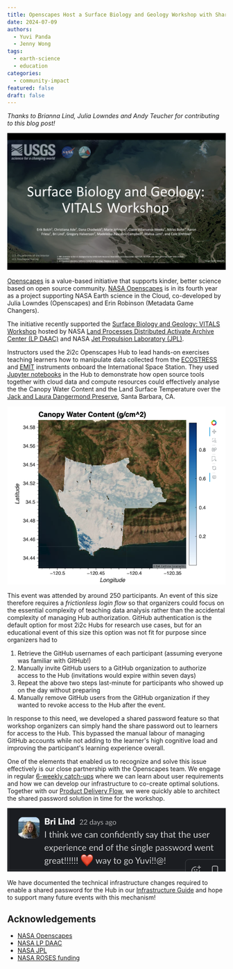 ```yaml
---
title: Openscapes Host a Surface Biology and Geology Workshop with Shared Password Feature
date: 2024-07-09
authors:
  - Yuvi Panda
  - Jenny Wong
tags:
  - earth-science
  - education
categories:
  - community-impact
featured: false
draft: false
---
```


*Thanks to Brianna Lind, Julia Lowndes and Andy Teucher for contributing to this blog post!* 

![Cover slide from the SBG Workshop](featured.png "Surface Biology and Geology: VITALS Workshop")

[Openscapes](https://openscapes.org) is a value-based initiative that supports kinder, better science based on open source community. [NASA Openscapes](https://nasa-openscapes.github.io) is in its fourth year as a project supporting NASA Earth science in the Cloud, co-developed by Julia Lowndes (Openscapes) and Erin Robinson (Metadata Game Changers).  

The initiative recently supported the [Surface Biology and Geology: VITALS Workshop](https://nasa.github.io/VITALS/) hosted by NASA [Land Processes Distributed Activate Archive Center (LP DAAC)](https://lpdaac.usgs.gov/) and NASA [Jet Propulsion Laboratory (JPL)](https://www.jpl.nasa.gov/).

Instructors used the 2i2c Openscapes Hub to lead hands-on exercises teaching learners how to manipulate data collected from the [ECOSTRESS](https://ecostress.jpl.nasa.gov/) and [EMIT](https://earth.jpl.nasa.gov/emit/) instruments onboard the International Space Station. They used [Jupyter notebooks](https://nasa.github.io/VITALS/python/01_Finding_Concurrent_Data.html) in the Hub to demonstrate how open source tools together with cloud data and compute resources could effectively analyse the the Canopy Water Content and the Land Surface Temperature over the [Jack and Laura Dangermond Preserve](https://www.dangermondpreserve.org/), Santa Barbara, CA.

![Plot of the Canopy Water Content over the Jack and Laura Dangermond Preserve, Santa Barbara, CA.](canopy-water-content.png "Plot of the Canopy Water Content over the Jack and Laura Dangermond Preserve, Santa Barbara, CA from a [VITALS Workshop Jupyter notebook](https://nasa.github.io/VITALS/python/03_EMIT_CWC_from_Reflectance.html).")

This event was attended by around 250 participants. An event of this size therefore requires a *frictionless login flow* so that organizers could focus on the essential complexity of teaching data analysis rather than the accidental complexity of managing Hub authorization. GitHub authentication is the default option for most 2i2c Hubs for research use cases, but for an educational event of this size this option was not fit for purpose since organizers had to

1. Retrieve the GitHub usernames of each participant (assuming everyone was familiar with GitHub!)
1. Manually invite GitHub users to a GitHub organization to authorize access to the Hub (invitations would expire within seven days)
1. Repeat the above two steps last-minute for participants who showed up on the day without preparing
1. Manually remove GitHub users from the GitHub organization if they wanted to revoke access to the Hub after the event.

In response to this need, we developed a shared password feature so that workshop organizers can simply hand the share password out to learners for access to the Hub. This bypassed the manual labour of managing GitHub accounts while not adding to the learner's high cognitive load and improving the participant's learning experience overall.

One of the elements that enabled us to recognize and solve this issue effectively is our close partnership with the Openscapes team. We engage in regular [6-weekly catch-ups](https://github.com/NASA-Openscapes/2i2cAccessPolicies/issues/7) where we can learn about user requirements and how we can develop our infrastructure to co-create optimal solutions. Together with our [Product Delivery Flow](https://team-compass.2i2c.org/product/deliveryflow/#defining-our-product-delivery-flow), we were quickly able to architect the shared password solution in time for the workshop.

![Slack message from Bri Lind](slack.png "Feedback from Brianna Lind (LP DAAC)")

We have documented the technical infrastructure changes required to enable a shared password for the Hub in our [Infrastructure Guide](https://infrastructure.2i2c.org/hub-deployment-guide/configure-auth/shared-password/) and hope to support many future events with this mechanism!

## Acknowledgements

- [NASA Openscapes](https://nasa-openscapes.github.io/)
- [NASA LP DAAC](https://lpdaac.usgs.gov/)
- [NASA JPL](https://www.jpl.nasa.gov/)
- [NASA ROSES funding](https://science.nasa.gov/researchers/)
